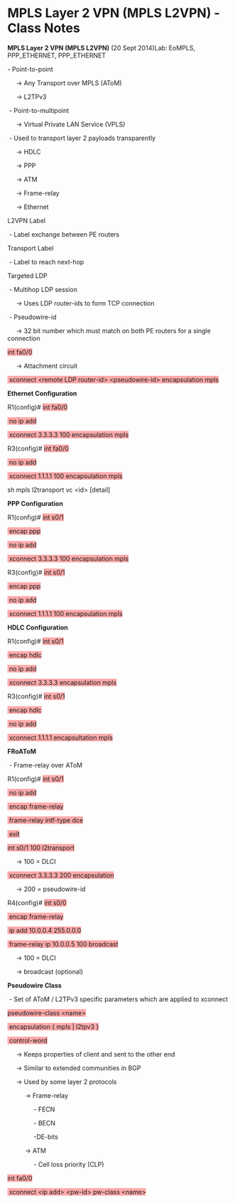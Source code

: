 # MPLS Layer 2 VPN (MPLS L2VPN) - Class Notes

**MPLS Layer 2 VPN \(MPLS L2VPN\)** \(20 Sept 2014\)Lab: EoMPLS, PPP\_ETHERNET, PPP\_ETHERNET

\- Point\-to\-point

     \-\> Any Transport over MPLS \(AToM\)

     \-\> L2TPv3

 \- Point\-to\-multipoint

     \-\> Virtual Private LAN Service \(VPLS\)

 \- Used to transport layer 2 payloads transparently

     \-\> HDLC

     \-\> PPP

     \-\> ATM

     \-\> Frame\-relay

     \-\> Ethernet

L2VPN Label

 \- Label exchange between PE routers

Transport Label

 \- Label to reach next\-hop

Targeted LDP

 \- Multihop LDP session

     \-\> Uses LDP router\-ids to form TCP connection

 \- Pseudowire\-id

     \-\> 32 bit number which must match on both PE routers for a single connection

<span style="background-color: #ffaaaa">int fa0/0</span>

     \-\> Attachment circuit

<span style="background-color: #ffaaaa"> xconnect \<remote LDP router\-id\> \<pseudowire\-id\> encapsulation mpls</span>

**Ethernet Configuration**

R1\(config\)\# <span style="background-color: #ffaaaa">int fa0/0</span>

<span style="background-color: #ffaaaa"> no ip add</span>

<span style="background-color: #ffaaaa"> xconnect 3.3.3.3 100 encapsulation mpls</span>

R3\(config\)\# <span style="background-color: #ffaaaa">int fa0/0</span>

<span style="background-color: #ffaaaa"> no ip add</span>

<span style="background-color: #ffaaaa"> xconnect 1.1.1.1 100 encapsulation mpls</span>

sh mpls l2transport vc \<id\> \[detail\]

**PPP Configuration**

R1\(config\)\# <span style="background-color: #ffaaaa">int s0/1</span>

<span style="background-color: #ffaaaa"> encap ppp</span>

<span style="background-color: #ffaaaa"> no ip add</span>

<span style="background-color: #ffaaaa"> xconnect 3.3.3.3 100 encapsulation mpls</span>

R3\(config\)\# <span style="background-color: #ffaaaa">int s0/1</span>

<span style="background-color: #ffaaaa"> encap ppp</span>

<span style="background-color: #ffaaaa"> no ip add</span>

<span style="background-color: #ffaaaa"> xconnect 1.1.1.1 100 encapsulation mpls</span>

**HDLC Configuration**

R1\(config\)\# <span style="background-color: #ffaaaa">int s0/1</span>

<span style="background-color: #ffaaaa"> encap hdlc</span>

<span style="background-color: #ffaaaa"> no ip add</span>

<span style="background-color: #ffaaaa"> xconnect 3.3.3.3 encapsulation mpls</span>

R3\(config\)\# <span style="background-color: #ffaaaa">int s0/1</span>

<span style="background-color: #ffaaaa"> encap hdlc</span>

<span style="background-color: #ffaaaa"> no ip add</span>

<span style="background-color: #ffaaaa"> xconnect 1.1.1.1 encapsultation mpls</span>

**FRoAToM**

 \- Frame\-relay over AToM

R1\(config\)\# <span style="background-color: #ffaaaa">int s0/1</span>

<span style="background-color: #ffaaaa"> no ip add</span>

<span style="background-color: #ffaaaa"> encap frame\-relay</span>

<span style="background-color: #ffaaaa"> frame\-relay intf\-type dce</span>

<span style="background-color: #ffaaaa"> exit</span>

<span style="background-color: #ffaaaa">int s0/1 100 l2transport</span>

     \-\> 100 = DLCI

<span style="background-color: #ffaaaa"> xconnect 3.3.3.3 200 encapsulation</span>

     \-\> 200 = pseudowire\-id

R4\(config\)\# <span style="background-color: #ffaaaa">int s0/0</span>

<span style="background-color: #ffaaaa"> encap frame\-relay</span>

<span style="background-color: #ffaaaa"> ip add 10.0.0.4 255.0.0.0</span>

<span style="background-color: #ffaaaa"> frame\-relay ip 10.0.0.5 100 broadcast</span>

     \-\> 100 = DLCI

     \-\> broadcast \(optional\)

**Pseudowire Class**

 \- Set of AToM / L2TPv3 specific parameters which are applied to xconnect

<span style="background-color: #ffaaaa">pseudowire\-class \<name\></span>

<span style="background-color: #ffaaaa"> encapsulation { mpls | l2tpv3 }</span>

<span style="background-color: #ffaaaa"> control\-word</span>

     \-\> Keeps properties of client and sent to the other end

     \-\> Similar to extended communities in BGP

     \-\> Used by some layer 2 protocols

          \-\> Frame\-relay

               \- FECN

               \- BECN

               \-DE\-bits

          \-\> ATM

               \- Cell loss priority \(CLP\)

<span style="background-color: #ffaaaa">int fa0/0</span>

<span style="background-color: #ffaaaa"> xconnect \<ip add\> \<pw\-id\> pw\-class \<name\></span>
